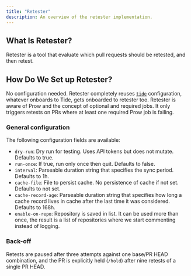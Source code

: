 ```yaml
---
title: "Retester"
description: An overview of the retester implementation.
---
```

## What Is Retester?
Retester is a tool that evaluate which pull requests should be retested, and then retest. 

## How Do We Set up Retester?
No configuration needed. Retester completely reuses [`tide`](https://github.com/kubernetes/test-infra/blob/master/prow/cmd/tide/README.md) configuration, whatever onboards to Tide,
 gets onboarded to retester too.
Retester is aware of Prow and the concept of optional and required jobs. It only triggers retests on PRs
 where at least one required Prow job is failing.

### General configuration

The following configuration fields are available:

* `dry-run`: Dry run for testing. Uses API tokens but does not mutate. Defaults to true.
* `run-once`: If true, run only once then quit. Defaults to false.
* `interval`: Parseable duration string that specifies the sync period. Defaults to 1h.
* `cache-file`: File to persist cache. No persistence of cache if not set. Defaults to not set.
* `cache-record-age`: Parseable duration string that specifies how long a cache record lives in cache after the last time it was considered. Defaults to 168h.
* `enable-on-repo`: Repository is saved in list. It can be used more than once, the result is a list of repositories where we start commenting instead of logging.

### Back-off
Retests are paused after three attempts against one base/PR HEAD combination, and the PR is explicitly held (`/hold`) after nine retests of a single PR HEAD.